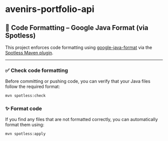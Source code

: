 # avenirs-portfolio-api

## 🧹 Code Formatting – Google Java Format (via Spotless)

This project enforces code formatting using [google-java-format](https://github.com/google/google-java-format) via the [Spotless Maven plugin](https://github.com/diffplug/spotless).

---

### ✅ Check code formatting

Before committing or pushing code, you can verify that your Java files follow the required format:

```bash
mvn spotless:check
```
### ✨ Format code
If you find any files that are not formatted correctly, you can automatically format them using:

```bash
mvn spotless:apply
```